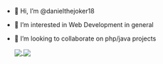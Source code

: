 - 👋 Hi, I’m @danielthejoker18
- 👀 I’m interested in Web Development in general
- 💞️ I’m looking to collaborate on php/java projects
  
  <a href="https://github.com/anuraghazra/github-readme-stats">
    <img align="center" src="https://github-readme-stats-sigma-five.vercel.app/api?username=danielthejoker18&show_icons=true&theme=dracula&include_all_commits=true&count_private=true&card_width=200"/>
  </a>
  <!--[Anurag's GitHub stats](https://github-readme-stats.vercel.app/api?username=danielthejoker18&show_icons=true&theme=transparent&include_all_commits=true&count_private=true)-->
  <a href="https://github.com/anuraghazra/github-readme-stats">
     <img align="center" src="https://github-readme-stats-sigma-five.vercel.app/api/top-langs/?username=danielthejoker18&layout=compact&langs_count=8&card_width=260&hide=html,css,cs"/>
  </a>
 <!--[![Top Langs](https://github-readme-stats.vercel.app/api/top-langs/?username=danielthejoker18&layout=donut)](https://github.com/anuraghazra/github-readme-stats)-->
<!---
danielthejoker18/danielthejoker18 is a ✨ special ✨ repository because its `README.md` (this file) appears on your GitHub profile.
You can click the Preview link to take a look at your changes
--->
